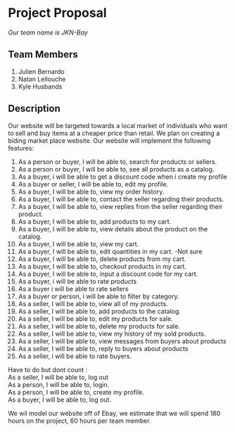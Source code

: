 # **Project Proposal**
  *Our team name is JKN-Bay*
## Team Members
  1. Julien Bernardo
  2. Natan Lellouche
  3. Kyle Husbands
  
  
## Description
  Our website will be targeted towards a local market of individuals who want to sell and buy items at a cheaper price than retail.
  We plan on creating a biding market place website.
  Our website will implement the following features:
  
1. As a person or buyer, I will be able to, search for products or sellers.
2. As a person or buyer, I will be able to, see all products as a catalog.
3. As a buyer, i will be able to get a discount code when i create my profile
4. As a buyer or seller, I will be able to, edit my profile.
5. As a buyer, I will be able to, view my order history.
8. As a buyer, I will be able to, contact the seller regarding their products.
9. As a buyer, I will be able to, view replies from the seller regarding their product.
10. As a buyer, I will be able to, add products to my cart.
11. As a buyer, I will be able to, view details about the product on the catalog.
12. As a buyer, I will be able to, view my cart.
13. As a buyer, I will be able to, edit quantities in my cart. -Not sure
14. As a buyer, I will be able to, delete products from my cart.
15. As a buyer, I will be able to, checkout products in my cart. 
16. As a buyer, I will be able to, input a discount code for my cart.
17. As a buyer, i will be able to rate products
18. As a buyer i will be able to rate sellers
19. As a buyer or person, i will be able to filter by category.
20. As a seller, I will be able to, view all of my products.
21. As a seller, I will be able to, add products to the catalog.
22. As a seller, I will be able to, edit my products for sale.
23. As a seller, I will be able to, delete my products for sale.
24. As a seller, I will be able to, view my history of my sold products.
25. As a seller, I will be able to, view messages from buyers about products
26. As a seller, I will be able to, reply to buyers about products
27. As a seller, i will be able to rate buyers.

Have to do but dont count : 
<br/>As a seller, I will be able to, log out
<br/>As a person, I will be able to, login.
<br/>As a person, I will be able to, create my profile.
<br/>As a buyer, I will be able to, log out.

We wil model our website off of Ebay, we estimate that we will spend 180 hours on the project, 60 hours per team member.
      
